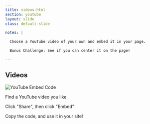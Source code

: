 ```yaml
---
title: videos-html
section: youtube
layout: slide
class: default-slide

notes: |

  Choose a YouTube video of your own and embed it in your page.

  Bonus Challenge: See if you can center it on the page!

---
```


## Videos

![YouTube Embed Code](images/youtube-embed-code.png)

Find a YouTube video you like

Click "Share", then click "Embed"

Copy the code, and use it in your site!

